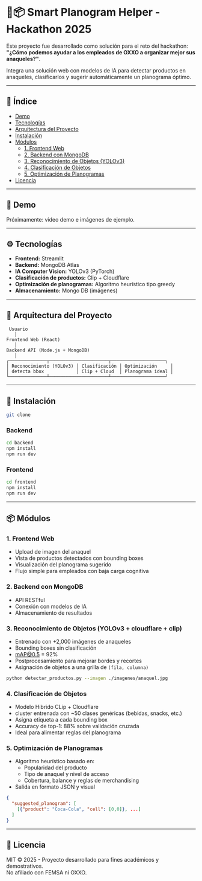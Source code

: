 # 🧠📦 Smart Planogram Helper - Hackathon 2025

Este proyecto fue desarrollado como solución para el reto del hackathon: **"¿Cómo podemos ayudar a los empleados de OXXO a organizar mejor sus anaqueles?"**.

Integra una solución web con modelos de IA para detectar productos en anaqueles, clasificarlos y sugerir automáticamente un planograma óptimo.

---

## 📌 Índice

- [Demo](#demo)
- [Tecnologías](#tecnologías)
- [Arquitectura del Proyecto](#arquitectura-del-proyecto)
- [Instalación](#instalación)
- [Módulos](#módulos)
  - [1. Frontend Web](#1-frontend-web)
  - [2. Backend con MongoDB](#2-backend-con-mongodb)
  - [3. Reconocimiento de Objetos (YOLOv3)](#3-reconocimiento-de-objetos-yolov3)
  - [4. Clasificación de Objetos](#4-clasificación-de-objetos)
  - [5. Optimización de Planogramas](#5-optimización-de-planogramas)
- [Licencia](#licencia)

---

## 🎥 Demo

Próximamente: video demo e imágenes de ejemplo.

---

## ⚙️ Tecnologías

- **Frontend:** Streamlit
- **Backend:** MongoDB Atlas
- **IA Computer Vision:** YOLOv3 (PyTorch)
- **Clasificación de productos:** Clip + Cloudflare
- **Optimización de planogramas:** Algoritmo heurístico tipo greedy
- **Almacenamiento:** Mongo DB (imágenes)

---

## 🧱 Arquitectura del Proyecto

```
 Usuario
   │
Frontend Web (React)
   │
Backend API (Node.js + MongoDB)
   │
┌──────────────┬──────────────────────┬────────────────────┐
│ Reconocimiento (YOLOv3) │ Clasificación │ Optimización     │
│ detecta bbox            │ Clip + Cloud  │ Planograma ideal │
└──────────────┴──────────────────────┴────────────────────┘
```

---

## 🚀 Instalación

```bash
git clone 

```

### Backend

```bash
cd backend
npm install
npm run dev
```

### Frontend

```bash
cd frontend
npm install
npm run dev
```

---

## 📦 Módulos

### 1. Frontend Web

- Upload de imagen del anaquel
- Vista de productos detectados con bounding boxes
- Visualización del planograma sugerido
- Flujo simple para empleados con baja carga cognitiva

### 2. Backend con MongoDB

- API RESTful
- Conexión con modelos de IA
- Almacenamiento de resultados

### 3. Reconocimiento de Objetos (YOLOv3 + cloudflare + clip)

- Entrenado con +2,000 imágenes de anaqueles
- Bounding boxes sin clasificación
- mAP@0.5 = 92%
- Postprocesamiento para mejorar bordes y recortes
- Asignación de objetos a una grilla de `(fila, columna)`

```bash
python detectar_productos.py --imagen ./imagenes/anaquel.jpg
```

### 4. Clasificación de Objetos

- Modelo Hibrido CLip + Cloudflare
- cluster entrenada con ~50 clases genéricas (bebidas, snacks, etc.)
- Asigna etiqueta a cada bounding box
- Accuracy de top-1: 88% sobre validación cruzada
- Ideal para alimentar reglas del planograma

### 5. Optimización de Planogramas

- Algoritmo heurístico basado en:
  - Popularidad del producto
  - Tipo de anaquel y nivel de acceso
  - Cobertura, balance y reglas de merchandising
- Salida en formato JSON y visual

```json
{
  "suggested_planogram": [
    [{"product": "Coca-Cola", "cell": [0,0]}, ...]
  ]
}
```

---

## 📄 Licencia

MIT © 2025 - Proyecto desarrollado para fines académicos y demostrativos.  
No afiliado con FEMSA ni OXXO.
